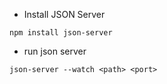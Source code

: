 - Install JSON Server

```
npm install json-server
```

- run json server

```
json-server --watch <path> <port>
```
